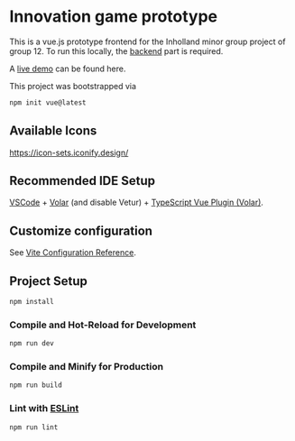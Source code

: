 # Innovation game prototype

This is a vue.js prototype frontend for the Inholland minor group project of group 12.
To run this locally, the [backend](https://github.com/Innovation-scan-game/ISG-Backend/tree/develop) part is required.

A [live demo](http://innovationgame.azurewebsites.net/api/web/app) can be found here.

This project was bootstrapped via
```bash
npm init vue@latest
```

## Available Icons
https://icon-sets.iconify.design/

## Recommended IDE Setup

[VSCode](https://code.visualstudio.com/) + [Volar](https://marketplace.visualstudio.com/items?itemName=Vue.volar) (and disable Vetur) + [TypeScript Vue Plugin (Volar)](https://marketplace.visualstudio.com/items?itemName=Vue.vscode-typescript-vue-plugin).

## Customize configuration

See [Vite Configuration Reference](https://vitejs.dev/config/).

## Project Setup

```sh
npm install
```

### Compile and Hot-Reload for Development

```sh
npm run dev
```

### Compile and Minify for Production

```sh
npm run build
```

### Lint with [ESLint](https://eslint.org/)

```sh
npm run lint
```
